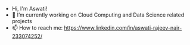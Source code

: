 - Hi, I'm Aswati!
- 🌱 I’m currently working on Cloud Computing and Data Science related projects
- 📫 How to reach me: https://www.linkedin.com/in/aswati-rajeev-nair-233074252/

<!---
aswatinair20/aswatinair20 is a ✨ special ✨ repository because its `README.md` (this file) appears on your GitHub profile.
You can click the Preview link to take a look at your changes.
--->
